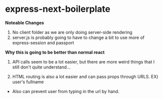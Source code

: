 # express-next-boilerplate

**Noteable Changes**

1) No client folder as we are only doing server-side rendering
2) server.js is probably going to have to change a bit to use more of express-session and passport


**Why this is going to be better than normal react**
1) API calls seem to be a lot easier, but there are more weird things that I still don't quite understand... 

2) HTML routing is also a lot easier and can pass props through URLS. EX) user's fullname
  - Also can prevent user from typing in the url by hand.
 

